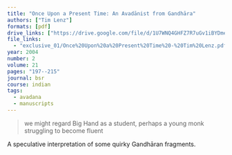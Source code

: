 ```yaml
---
title: "Once Upon a Present Time: An Avadānist from Gandhāra"
authors: ["Tim Lenz"]
formats: [pdf]
drive_links: ["https://drive.google.com/file/d/1U7WNQ4GHFZ7R7uGv1iBYDmepoNJ43G7T/view?usp=drivesdk"]
file_links:
  - "exclusive_01/Once%20Upon%20a%20Present%20Time%20-%20Tim%20Lenz.pdf"
year: 2004
number: 2
volume: 21
pages: "197--215"
journal: bsr
course: indian
tags:
  - avadana
  - manuscripts
---
```


> we might regard Big Hand as a student, perhaps a young monk struggling to become fluent

A speculative interpretation of some quirky Gandhāran fragments.
